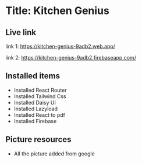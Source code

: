 
# Title: Kitchen Genius




## Live link

link 1: https://kitchen-genius-9adb2.web.app/

link 2: https://kitchen-genius-9adb2.firebaseapp.com/
## Installed items

* Installed React Router
* Installed Tailwind Css
* Installed Daisy UI
* Installed Lazyload
* Installed React to pdf
* Installed Firebase
## Picture resources

* All the picture added from google